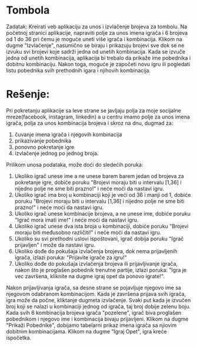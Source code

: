 # Tombola

Zadatak:
Kreirati veb aplikaciju za unos i izvlačenje brojeva za tombolu. Na početnoj stranici aplikacije, napraviti polje za unos imena igrača i 6 brojeva od 1 do 36 pri čemu je moguće uneti više igrača i kombinacija. Klikom na dugme "Izvlačenje", nasumično se biraju i prikazuju brojevi sve dok se ne izvuku svi brojevi koje sadrži jedna od unetih kombinacija. Kada se izvuče jedna od unetih kombinacija, aplikacija bi trebalo da prikaže ime pobednika i dobitnu kombinaciju. Nakon toga, moguće je započeti novu igru ili pogledati listu pobednika svih prethodnih igara i njihovih kombinacija.


# Rešenje:

Pri pokretanju aplikacije sa leve strane se javljaju polja za moje socijalne mreze(facebook, instagram, linkedin) a u centru imamo polje za unos imena igrača, polja za unos kombinacija brojeva i skroz na dnu, dugmad za:
1) čuvanje imena igrača i njegovih kombinacija
2) prikazivanje pobednika
3) ponovno pokretanje igre
4) izvlačenje jednog po jednog broja.

Prilikom unosa podataka, može doći do sledećih poruka:
1) Ukoliko igrač unese ime a ne unese barem barem jedan od brojeva za pokretanje igre, dobiće poruku "Brojevi moraju biti u intervalu [1,36] i nijedno polje ne sme biti prazno!" i neće moći da nastavi igru.
2) Ukoliko igrač ima broj u kombinaciji koji je veći od 36 i manji od 1, dobiće poruku "Brojevi moraju biti u intervalu [1,36] i nijedno polje ne sme biti prazno!" i neće moći da nastavi igru. 
3) Ukoliko igrač unese kombinacije brojeva, a ne unese ime, dobiće poruku "Igrač mora imati ime!" i neće moći da nastavi igru.
4) Ukoliko igrač unese dva ista broja u kombinaciji, dobiće poruku "Brojevi moraju biti međusobno različiti!" i neće moći da nastavi igru.
5) Ukoliko su svi prethodni uslovi ispoštovani, igrač dobija poruku "Igrač prijavljen" i može da nastavi igru.
6) Ukoliko dođe do pokušaja izvlačenja brojeva, dok nema prijavljenih igrača, izlazi poruka: "Prijavite igrače za igru!"
7) Ukoliko dođe do pokušaja izvlačenja brojeva ili prijavljivanje igrača, nakon što je proglašen pobednik trenutne partije, izlazi poruka: "Igra je vec završena, kliknite na dugme igraj opet da ponovo igrate!".

Nakon prijavljivanja igrača, sa desne strane se pojavljuje njegovo ime sa njegovom odabranom kombinacijom. Kada je završena prijava svih igrača, igra može da počne, kliktanje dugmeta izvlačenje. Svaki put kada je izvučen broj koji se nalazi u kombinaciji jednog od igrača, taj broj dobije zelenu boju.
Kada svih 6 kombinacija brojeva igrača "pozelene", igrač biva proglašen pobednikom i njegovo ime i kombinacija bivaju prijavljeni.
Klikom na dugme "Prikaži Pobednike", dobijamo tabelarni prikaz imena igrača sa njiovim dobitnim kombinacijama.
Klikom na dugme "Igraj Opet", igra kreće ispočetka.
